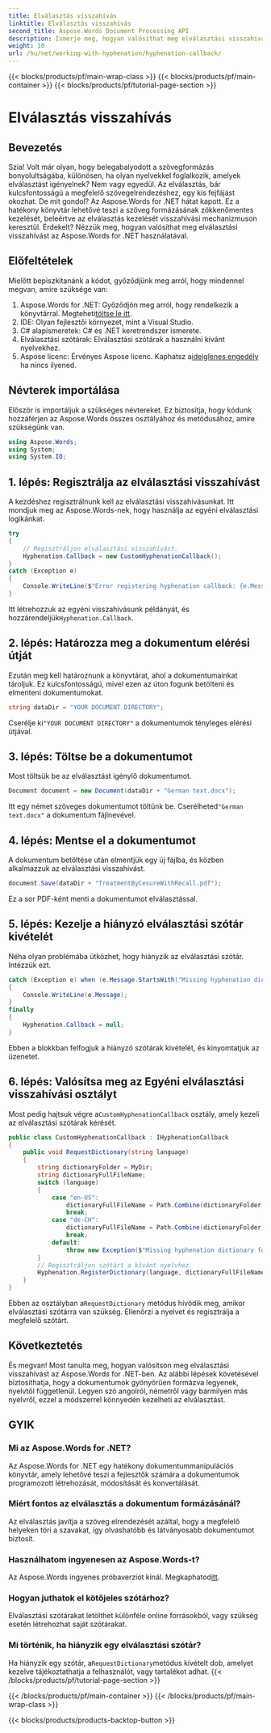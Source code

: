 ```yaml
---
title: Elválasztás visszahívás
linktitle: Elválasztás visszahívás
second_title: Aspose.Words Document Processing API
description: Ismerje meg, hogyan valósíthat meg elválasztási visszahívást az Aspose.Words for .NET-ben a dokumentumok formázásának javítása érdekében ezzel az átfogó, lépésről lépésre szóló útmutatóval.
weight: 10
url: /hu/net/working-with-hyphenation/hyphenation-callback/
---
```


{{< blocks/products/pf/main-wrap-class >}}
{{< blocks/products/pf/main-container >}}
{{< blocks/products/pf/tutorial-page-section >}}

# Elválasztás visszahívás


## Bevezetés

Szia! Volt már olyan, hogy belegabalyodott a szövegformázás bonyolultságába, különösen, ha olyan nyelvekkel foglalkozik, amelyek elválasztást igényelnek? Nem vagy egyedül. Az elválasztás, bár kulcsfontosságú a megfelelő szövegelrendezéshez, egy kis fejfájást okozhat. De mit gondol? Az Aspose.Words for .NET hátat kapott. Ez a hatékony könyvtár lehetővé teszi a szöveg formázásának zökkenőmentes kezelését, beleértve az elválasztás kezelését visszahívási mechanizmuson keresztül. Érdekelt? Nézzük meg, hogyan valósíthat meg elválasztási visszahívást az Aspose.Words for .NET használatával.

## Előfeltételek

Mielőtt bepiszkítanánk a kódot, győződjünk meg arról, hogy mindennel megvan, amire szüksége van:

1. Aspose.Words for .NET: Győződjön meg arról, hogy rendelkezik a könyvtárral. Megteheti[töltse le itt](https://releases.aspose.com/words/net/).
2. IDE: Olyan fejlesztői környezet, mint a Visual Studio.
3. C# alapismeretek: C# és .NET keretrendszer ismerete.
4. Elválasztási szótárak: Elválasztási szótárak a használni kívánt nyelvekhez.
5.  Aspose licenc: Érvényes Aspose licenc. Kaphatsz a[ideiglenes engedély](https://purchase.aspose.com/temporary-license/) ha nincs ilyened.

## Névterek importálása

Először is importáljuk a szükséges névtereket. Ez biztosítja, hogy kódunk hozzáférjen az Aspose.Words összes osztályához és metódusához, amire szükségünk van.

```csharp
using Aspose.Words;
using System;
using System.IO;
```

## 1. lépés: Regisztrálja az elválasztási visszahívást

A kezdéshez regisztrálnunk kell az elválasztási visszahívásunkat. Itt mondjuk meg az Aspose.Words-nek, hogy használja az egyéni elválasztási logikánkat.

```csharp
try
{
    // Regisztráljon elválasztási visszahívást.
    Hyphenation.Callback = new CustomHyphenationCallback();
}
catch (Exception e)
{
    Console.WriteLine($"Error registering hyphenation callback: {e.Message}");
}
```

 Itt létrehozzuk az egyéni visszahívásunk példányát, és hozzárendeljük`Hyphenation.Callback`.

## 2. lépés: Határozza meg a dokumentum elérési útját

Ezután meg kell határoznunk a könyvtárat, ahol a dokumentumainkat tároljuk. Ez kulcsfontosságú, mivel ezen az úton fogunk betölteni és elmenteni dokumentumokat.

```csharp
string dataDir = "YOUR DOCUMENT DIRECTORY";
```

 Cserélje ki`"YOUR DOCUMENT DIRECTORY"` a dokumentumok tényleges elérési útjával.

## 3. lépés: Töltse be a dokumentumot

Most töltsük be az elválasztást igénylő dokumentumot.

```csharp
Document document = new Document(dataDir + "German text.docx");
```

Itt egy német szöveges dokumentumot töltünk be. Cserélheted`"German text.docx"` a dokumentum fájlnevével.

## 4. lépés: Mentse el a dokumentumot

A dokumentum betöltése után elmentjük egy új fájlba, és közben alkalmazzuk az elválasztási visszahívást.

```csharp
document.Save(dataDir + "TreatmentByCesureWithRecall.pdf");
```

Ez a sor PDF-ként menti a dokumentumot elválasztással.

## 5. lépés: Kezelje a hiányzó elválasztási szótár kivételét

Néha olyan problémába ütközhet, hogy hiányzik az elválasztási szótár. Intézzük ezt.

```csharp
catch (Exception e) when (e.Message.StartsWith("Missing hyphenation dictionary"))
{
    Console.WriteLine(e.Message);
}
finally
{
    Hyphenation.Callback = null;
}
```

Ebben a blokkban felfogjuk a hiányzó szótárak kivételét, és kinyomtatjuk az üzenetet.

## 6. lépés: Valósítsa meg az Egyéni elválasztási visszahívási osztályt

 Most pedig hajtsuk végre a`CustomHyphenationCallback` osztály, amely kezeli az elválasztási szótárak kérését.

```csharp
public class CustomHyphenationCallback : IHyphenationCallback
{
    public void RequestDictionary(string language)
    {
        string dictionaryFolder = MyDir;
        string dictionaryFullFileName;
        switch (language)
        {
            case "en-US":
                dictionaryFullFileName = Path.Combine(dictionaryFolder, "hyph_en_US.dic");
                break;
            case "de-CH":
                dictionaryFullFileName = Path.Combine(dictionaryFolder, "hyph_de_CH.dic");
                break;
            default:
                throw new Exception($"Missing hyphenation dictionary for {language}.");
        }
        // Regisztráljon szótárt a kívánt nyelvhez.
        Hyphenation.RegisterDictionary(language, dictionaryFullFileName);
    }
}
```

 Ebben az osztályban a`RequestDictionary` metódus hívódik meg, amikor elválasztási szótárra van szükség. Ellenőrzi a nyelvet és regisztrálja a megfelelő szótárt.

## Következtetés

És megvan! Most tanulta meg, hogyan valósítson meg elválasztási visszahívást az Aspose.Words for .NET-ben. Az alábbi lépések követésével biztosíthatja, hogy a dokumentumok gyönyörűen formázva legyenek, nyelvtől függetlenül. Legyen szó angolról, németről vagy bármilyen más nyelvről, ezzel a módszerrel könnyedén kezelheti az elválasztást.

## GYIK

### Mi az Aspose.Words for .NET?
Az Aspose.Words for .NET egy hatékony dokumentummanipulációs könyvtár, amely lehetővé teszi a fejlesztők számára a dokumentumok programozott létrehozását, módosítását és konvertálását.

### Miért fontos az elválasztás a dokumentum formázásánál?
Az elválasztás javítja a szöveg elrendezését azáltal, hogy a megfelelő helyeken töri a szavakat, így olvashatóbb és látványosabb dokumentumot biztosít.

### Használhatom ingyenesen az Aspose.Words-t?
 Az Aspose.Words ingyenes próbaverziót kínál. Megkaphatod[itt](https://releases.aspose.com/).

### Hogyan juthatok el kötőjeles szótárhoz?
Elválasztási szótárakat letölthet különféle online forrásokból, vagy szükség esetén létrehozhat saját szótárakat.

### Mi történik, ha hiányzik egy elválasztási szótár?
 Ha hiányzik egy szótár, a`RequestDictionary`metódus kivételt dob, amelyet kezelve tájékoztathatja a felhasználót, vagy tartalékot adhat.
{{< /blocks/products/pf/tutorial-page-section >}}

{{< /blocks/products/pf/main-container >}}
{{< /blocks/products/pf/main-wrap-class >}}

{{< blocks/products/products-backtop-button >}}
